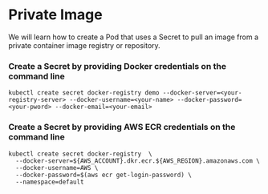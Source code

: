 # Private Image

We will learn how to create a Pod that uses a Secret to pull an image from a private container image registry or repository.

### Create a Secret by providing Docker credentials on the command line

```
kubectl create secret docker-registry demo --docker-server=<your-registry-server> --docker-username=<your-name> --docker-password=<your-pword> --docker-email=<your-email>
```

### Create a Secret by providing AWS ECR credentials on the command line

```
kubectl create secret docker-registry  \
  --docker-server=${AWS_ACCOUNT}.dkr.ecr.${AWS_REGION}.amazonaws.com \
  --docker-username=AWS \
  --docker-password=$(aws ecr get-login-password) \
  --namespace=default
```
